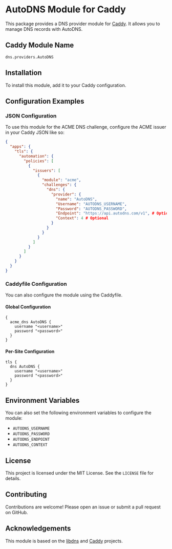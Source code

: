 # AutoDNS Module for Caddy

This package provides a DNS provider module for [Caddy](https://github.com/caddyserver/caddy). It allows you to manage DNS records with AutoDNS.

## Caddy Module Name

```
dns.providers.AutoDNS
```

## Installation

To install this module, add it to your Caddy configuration.

## Configuration Examples

### JSON Configuration

To use this module for the ACME DNS challenge, configure the ACME issuer in your Caddy JSON like so:

```json
{
  "apps": {
    "tls": {
      "automation": {
        "policies": [
          {
            "issuers": [
              {
                "module": "acme",
                "challenges": {
                  "dns": {
                    "provider": {
                      "name": "AutoDNS",
                      "Username": "AUTODNS_USERNAME",
                      "Password": "AUTODNS_PASSWORD",
					  "Endpoint": "https://api.autodns.com/v1", # Optional
					  "Context": 4 # Optional
                    }
                  }
                }
              }
            ]
          }
        ]
      }
    }
  }
}
```

### Caddyfile Configuration

You can also configure the module using the Caddyfile.

#### Global Configuration

```
{
  acme_dns AutoDNS {
    username "<username>"
    password "<password>"
  }
}
```

#### Per-Site Configuration

```
tls {
  dns AutoDNS {
    username "<username>"
    password "<password>"
  }
}
```

## Environment Variables

You can also set the following environment variables to configure the module:

- `AUTODNS_USERNAME`
- `AUTODNS_PASSWORD`
- `AUTODNS_ENDPOINT`
- `AUTODNS_CONTEXT`

## License

This project is licensed under the MIT License. See the `LICENSE` file for details.

## Contributing

Contributions are welcome! Please open an issue or submit a pull request on GitHub.

## Acknowledgements

This module is based on the [libdns](https://github.com/libdns/libdns) and [Caddy](https://github.com/caddyserver/caddy) projects.